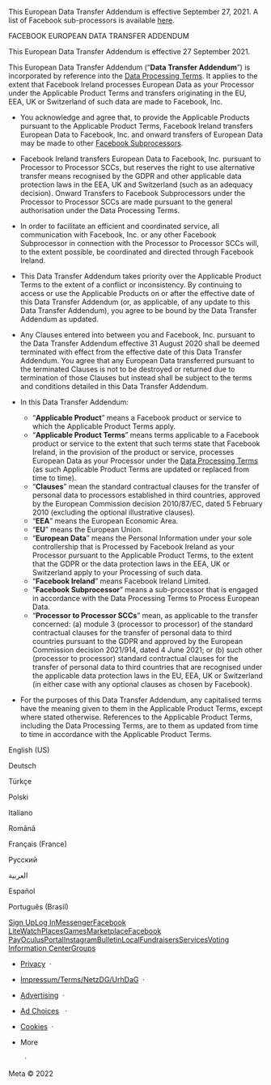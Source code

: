 This European Data Transfer Addendum is effective September 27, 2021. A list of Facebook sub-processors is available [here](https://facebook.com/legal/ads-subprocessors).

  

FACEBOOK EUROPEAN DATA TRANSFER ADDENDUM

This European Data Transfer Addendum is effective 27 September 2021.

This European Data Transfer Addendum (“**Data Transfer Addendum**”) is incorporated by reference into the [Data Processing Terms](https://www.facebook.com/legal/terms/dataprocessing/amendment). It applies to the extent that Facebook Ireland processes European Data as your Processor under the Applicable Product Terms and transfers originating in the EU, EEA, UK or Switzerland of such data are made to Facebook, Inc.

* You acknowledge and agree that, to provide the Applicable Products pursuant to the Applicable Product Terms, Facebook Ireland transfers European Data to Facebook, Inc. and onward transfers of European Data may be made to other [Facebook Subprocessors](https://facebook.com/legal/ads-subprocessors).
* Facebook Ireland transfers European Data to Facebook, Inc. pursuant to Processor to Processor SCCs, but reserves the right to use alternative transfer means recognised by the GDPR and other applicable data protection laws in the EEA, UK and Switzerland (such as an adequacy decision). Onward Transfers to Facebook Subprocessors under the Processor to Processor SCCs are made pursuant to the general authorisation under the Data Processing Terms.
* In order to facilitate an efficient and coordinated service, all communication with Facebook, Inc. or any other Facebook Subprocessor in connection with the Processor to Processor SCCs will, to the extent possible, be coordinated and directed through Facebook Ireland.
* This Data Transfer Addendum takes priority over the Applicable Product Terms to the extent of a conflict or inconsistency. By continuing to access or use the Applicable Products on or after the effective date of this Data Transfer Addendum (or, as applicable, of any update to this Data Transfer Addendum), you agree to be bound by the Data Transfer Addendum as updated.
* Any Clauses entered into between you and Facebook, Inc. pursuant to the Data Transfer Addendum effective 31 August 2020 shall be deemed terminated with effect from the effective date of this Data Transfer Addendum. You agree that any European Data transferred pursuant to the terminated Clauses is not to be destroyed or returned due to termination of those Clauses but instead shall be subject to the terms and conditions detailed in this Data Transfer Addendum.
* In this Data Transfer Addendum:
    
    * “**Applicable Product**” means a Facebook product or service to which the Applicable Product Terms apply.
    * “**Applicable Product Terms**” means terms applicable to a Facebook product or service to the extent that such terms state that Facebook Ireland, in the provision of the product or service, processes European Data as your Processor under the [Data Processing Terms](https://www.facebook.com/legal/terms/dataprocessing/amendment) (as such Applicable Product Terms are updated or replaced from time to time).
    * “**Clauses**” mean the standard contractual clauses for the transfer of personal data to processors established in third countries, approved by the European Commission decision 2010/87/EC, dated 5 February 2010 (excluding the optional illustrative clauses).
    * “**EEA**” means the European Economic Area.
    * “**EU**” means the European Union.
    * “**European Data**” means the Personal Information under your sole controllership that is Processed by Facebook Ireland as your Processor pursuant to the Applicable Product Terms, to the extent that the GDPR or the data protection laws in the EEA, UK or Switzerland apply to your Processing of such data.
    * “**Facebook Ireland**” means Facebook Ireland Limited.
    * “**Facebook Subprocessor**” means a sub-processor that is engaged in accordance with the Data Processing Terms to Process European Data.
    * “**Processor to Processor SCCs**” mean, as applicable to the transfer concerned: (a) module 3 (processor to processor) of the standard contractual clauses for the transfer of personal data to third countries pursuant to the GDPR and approved by the European Commission decision 2021/914, dated 4 June 2021; or (b) such other (processor to processor) standard contractual clauses for the transfer of personal data to third countries that are recognised under the applicable data protection laws in the EU, EEA, UK or Switzerland (in either case with any optional clauses as chosen by Facebook).
    
* For the purposes of this Data Transfer Addendum, any capitalised terms have the meaning given to them in the Applicable Product Terms, except where stated otherwise. References to the Applicable Product Terms, including the Data Processing Terms, are to them as updated from time to time in accordance with the Applicable Product Terms.

English (US)

Deutsch

Türkçe

Polski

Italiano

Română

Français (France)

Русский

العربية

Español

Português (Brasil)

[Sign Up](https://www.facebook.com/reg/)[Log In](https://www.facebook.com/login/)[Messenger](https://l.facebook.com/l.php?u=https%3A%2F%2Fmessenger.com%2F&h=AT284YjBqKrtBHlzjChaRlGorCbMCThgQEZxFzB7rHkBe5RfF2CRcQbGYa3HyelGfO_WdJAZFfPnWKxdGLQ38ZnApcw69UwUxUlGKyZOzHE5Ye8Vh84SRCm3fZ1-Qk6qroShn0A-XH11ufSMU6H6eA)[Facebook Lite](https://www.facebook.com/lite/)[Watch](https://www.facebook.com/watch/)[Places](https://www.facebook.com/places/)[Games](https://www.facebook.com/games/)[Marketplace](https://www.facebook.com/marketplace/)[Facebook Pay](https://pay.facebook.com/)[Oculus](https://l.facebook.com/l.php?u=https%3A%2F%2Fwww.oculus.com%2F&h=AT284YjBqKrtBHlzjChaRlGorCbMCThgQEZxFzB7rHkBe5RfF2CRcQbGYa3HyelGfO_WdJAZFfPnWKxdGLQ38ZnApcw69UwUxUlGKyZOzHE5Ye8Vh84SRCm3fZ1-Qk6qroShn0A-XH11ufSMU6H6eA)[Portal](https://portal.facebook.com/)[Instagram](https://l.facebook.com/l.php?u=https%3A%2F%2Fwww.instagram.com%2F&h=AT284YjBqKrtBHlzjChaRlGorCbMCThgQEZxFzB7rHkBe5RfF2CRcQbGYa3HyelGfO_WdJAZFfPnWKxdGLQ38ZnApcw69UwUxUlGKyZOzHE5Ye8Vh84SRCm3fZ1-Qk6qroShn0A-XH11ufSMU6H6eA)[Bulletin](https://l.facebook.com/l.php?u=https%3A%2F%2Fwww.bulletin.com%2F&h=AT284YjBqKrtBHlzjChaRlGorCbMCThgQEZxFzB7rHkBe5RfF2CRcQbGYa3HyelGfO_WdJAZFfPnWKxdGLQ38ZnApcw69UwUxUlGKyZOzHE5Ye8Vh84SRCm3fZ1-Qk6qroShn0A-XH11ufSMU6H6eA)[Local](https://www.facebook.com/local/lists/245019872666104/)[Fundraisers](https://www.facebook.com/fundraisers/)[Services](https://www.facebook.com/biz/directory/)[Voting Information Center](https://www.facebook.com/votinginformationcenter/?entry_point=c2l0ZQ%3D%3D)[Groups](https://www.facebook.com/groups/explore/)

* [Privacy](https://www.facebook.com/privacy/explanation/)  ·
* [Impressum/Terms/NetzDG/UrhDaG](https://www.facebook.com/terms?ref=pf)  ·
* [Advertising](https://www.facebook.com/business/)  ·
* [Ad Choices](https://www.facebook.com/help/568137493302217)   ·
* [Cookies](https://www.facebook.com/policies/cookies/)  ·
* More
    
      ·

Meta © 2022